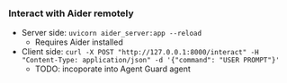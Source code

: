 ### Interact with Aider remotely
* Server side: `uvicorn aider_server:app --reload`
    * Requires Aider installed
* Client side: `curl -X POST "http://127.0.0.1:8000/interact" -H "Content-Type: application/json" -d '{"command": "USER PROMPT"}'`
    * TODO: incoporate into Agent Guard agent